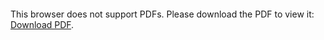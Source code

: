 <object data="christ-in-song/CIS1908pdfs/406.pdf" type="application/pdf" width="100%" height="1024px">
    <embed src="christ-in-song/CIS1908pdfs/406.pdf">
        <p>This browser does not support PDFs. Please download the PDF to view it: <a href="christ-in-song/CIS1908pdfs/406.pdf">Download PDF</a>.</p>
    </embed>
</object>
